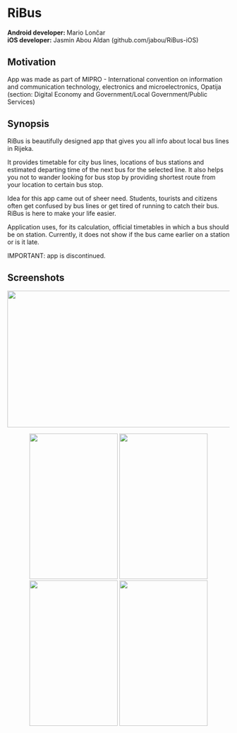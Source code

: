 # RiBus

<b>Android developer: </b>Mario Lončar
<br>
<b>iOS developer:</b> Jasmin Abou Aldan (github.com/jabou/RiBus-iOS)
<br>

## Motivation

App was made as part of MIPRO - International convention on information and communication technology, electronics and microelectronics, Opatija (section: Digital Economy and Government/Local Government/Public Services)

## Synopsis 

RiBus is beautifully designed app that gives you all info about local bus lines in Rijeka.
 
It provides timetable for city bus lines, locations of bus stations and estimated departing time of the next bus for the selected line. It also helps you not to wander looking for bus stop by providing shortest route from your location to certain bus stop.
 
Idea for this app came out of sheer need. Students, tourists and citizens often get confused by bus lines or get tired of running to catch their bus. RiBus is here to make your life easier.

Application uses, for its calculation, official timetables in which a bus should be on station. Currently, it does not show if the bus came earlier on a station or is it late.

IMPORTANT: app is discontinued.

## Screenshots

<p align="center"><img src="https://github.com/marioloncar/RiBus-Android/blob/master/screenshots/home.png" width="520" height="310"></p>
<p align="center">
<img src="https://github.com/marioloncar/RiBus-Android/blob/master/screenshots/maps.png" width="200" height="330">
<img src="https://github.com/marioloncar/RiBus-Android/blob/master/screenshots/stations.png" width="200" height="330">
<img src="https://github.com/marioloncar/RiBus-Android/blob/master/screenshots/time_calculation.png" width="200" height="330">
<img src="https://github.com/marioloncar/RiBus-Android/blob/master/screenshots/timetable.png" width="200" height="330">
</p>
